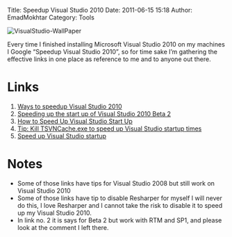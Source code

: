 Title: Speedup Visual Studio 2010
Date: 2011-06-15 15:18
Author: EmadMokhtar
Category: Tools

![VisualStudio-WallPaper]({filename}/images/VisualStudio-WallPaper-04_2.jpg)

Every time I finished installing Microsoft Visual Studio 2010 on my machines I Google “Speedup Visual Studio 2010”, so for time sake I’m gathering the effective links in one place as reference to me and to anyone out there.

# Links

1.  [Ways to speedup Visual Studio 2010](http://stackoverflow.com/questions/4325630/ways-to-speedup-visual-studio-2010)
2.  [Speeding up the start up of Visual Studio 2010 Beta 2](http://www.certsandprogs.com/2009/10/speeding-up-start-up-of-visual-studio.html#axzz1PJsvSzZp)
3.  [How to Speed Up Visual Studio Start Up](http://blog.stevienova.com/2009/01/05/how-to-speed-up-visual-studio-start-up/)
4.  [Tip: Kill TSVNCache.exe to speed up Visual Studio startup times](http://bentsai.wordpress.com/2009/06/12/tip-kill-tsvncache-exe-to-speed-up-visual-studio-startup-times/)
5.  [Speed up Visual Studio startup](http://www.galador.net/codeblog/post/2008/09/10/Speed-up-Visual-Studio-startup.aspx)

# Notes

-   Some of those links have tips for Visual Studio 2008 but still work on Visual Studio 2010
-   Some of those links have tip to disable Resharper for myself I will never do this, I love Resharper and I cannot take the risk to disable it to speed up my Visual Studio 2010.
-   In link no. 2 it is says for Beta 2 but work with RTM and SP1, and please look at the comment I left there.
